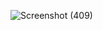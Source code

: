 ![Screenshot (409)](https://github.com/user-attachments/assets/03b4e2d4-e20f-4547-b551-30d5a59f60b0)
